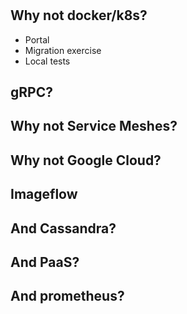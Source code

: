 #

## Why not docker/k8s?

* Portal
* Migration exercise
* Local tests

## gRPC?

## Why not Service Meshes?

## Why not Google Cloud?

## Imageflow

## And Cassandra?

## And PaaS?

## And prometheus?
